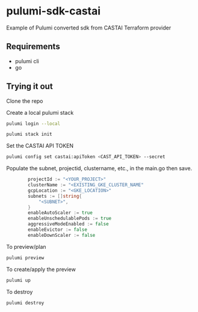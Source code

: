 # pulumi-sdk-castai
Example of Pulumi converted sdk from CASTAI Terraform provider

## Requirements

- pulumi cli
- go

## Trying it out

Clone the repo

Create a local pulumi stack
```bash
pulumi login --local

pulumi stack init
```

Set the CASTAI API TOKEN
```bash
pulumi config set castai:apiToken <CAST_API_TOKEN> --secret
```

Populate the subnet, projectid, clustername, etc., in the main.go then save.

```go
		projectId := "<YOUR_PROJECT>"
		clusterName := "<EXISTING_GKE_CLUSTER_NAME"
		gcpLocation := "<GKE_LOCATION>"
		subnets := []string{
			"<SUBNET>",
		}
		enableAutoScaler := true
		enableUnschedulablePods := true
		aggressiveModeEnabled := false
		enableEvictor := false
		enableDownScaler := false
```


To preview/plan
```bash
pulumi preview
```

To create/apply the preview
```bash
pulumi up
```

To destroy
```bash
pulumi destroy
```


